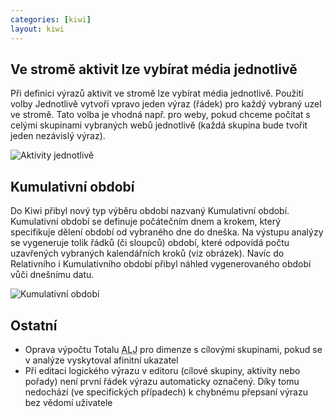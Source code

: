 ```yaml
---
categories: [kiwi]
layout: kiwi
---
```


## Ve stromě aktivit lze vybírat média jednotlivě

Při definici výrazů aktivit ve stromě lze vybírat média jednotlivě. Použití volby Jednotlivě vytvoří vpravo jeden výraz (řádek) pro každý vybraný uzel ve stromě. Tato volba je vhodná např. pro weby, pokud chceme počítat s celými skupinami vybraných webů jednotlivě (každá skupina bude tvořit jeden nezávislý výraz).

![Aktivity jednotlivě]({{site.url}}/data/Kiwi_aktivity_jednotlive.png "Aktivity jednotlivě")

## Kumulativní období

Do Kiwi přibyl nový typ výběru období nazvaný Kumulativní období. Kumulativní období se definuje počátečním dnem a krokem, který specifikuje dělení období od vybraného dne do dneška. Na výstupu analýzy se vygeneruje tolik řádků (či sloupců) období, které odpovídá počtu uzavřených vybraných kalendářních kroků (viz obrázek).
Navíc do Relativního i Kumulativního období přibyl náhled vygenerovaného období vůči dnešnímu datu.

![Kumulativní období]({{site.url}}/data/Kiwi_kumulativni_obdobi.png "Kumulativní období")

## Ostatní
<ul>
	<li>
		Oprava výpočtu Totalu <abbr title="alespoň jednou">ALJ</abbr> pro dimenze s cílovými skupinami, pokud se v analýze vyskytoval afinitní ukazatel
	</li>
	<li>
		Při editaci logického výrazu v editoru (cílové skupiny, aktivity nebo pořady) není první řádek výrazu automaticky označený. Díky tomu nedochází (ve specifických případech) k chybnému přepsaní výrazu bez vědomí uživatele
	</li>
</ul>
